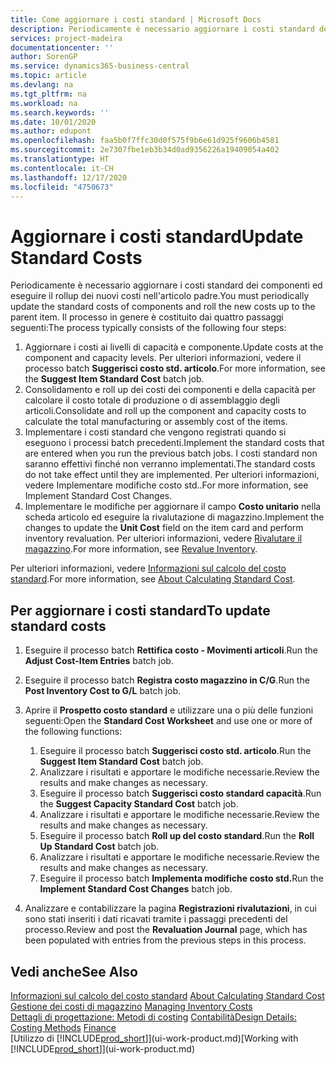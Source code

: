 ```yaml
---
title: Come aggiornare i costi standard | Microsoft Docs
description: Periodicamente è necessario aggiornare i costi standard dei componenti ed eseguire il rollup dei nuovi costi nell'articolo padre.
services: project-madeira
documentationcenter: ''
author: SorenGP
ms.service: dynamics365-business-central
ms.topic: article
ms.devlang: na
ms.tgt_pltfrm: na
ms.workload: na
ms.search.keywords: ''
ms.date: 10/01/2020
ms.author: edupont
ms.openlocfilehash: faa5b0f7ffc30d0f575f9b6e61d925f9606b4581
ms.sourcegitcommit: 2e7307fbe1eb3b34d0ad9356226a19409054a402
ms.translationtype: HT
ms.contentlocale: it-CH
ms.lasthandoff: 12/17/2020
ms.locfileid: "4750673"
---
```

# <a name="update-standard-costs"></a><span data-ttu-id="91b21-103">Aggiornare i costi standard</span><span class="sxs-lookup"><span data-stu-id="91b21-103">Update Standard Costs</span></span>
<span data-ttu-id="91b21-104">Periodicamente è necessario aggiornare i costi standard dei componenti ed eseguire il rollup dei nuovi costi nell'articolo padre.</span><span class="sxs-lookup"><span data-stu-id="91b21-104">You must periodically update the standard costs of components and roll the new costs up to the parent item.</span></span> <span data-ttu-id="91b21-105">Il processo in genere è costituito dai quattro passaggi seguenti:</span><span class="sxs-lookup"><span data-stu-id="91b21-105">The process typically consists of the following four steps:</span></span>  

1.  <span data-ttu-id="91b21-106">Aggiornare i costi ai livelli di capacità e componente.</span><span class="sxs-lookup"><span data-stu-id="91b21-106">Update costs at the component and capacity levels.</span></span> <span data-ttu-id="91b21-107">Per ulteriori informazioni, vedere il processo batch **Suggerisci costo std. articolo**.</span><span class="sxs-lookup"><span data-stu-id="91b21-107">For more information, see the **Suggest Item Standard Cost** batch job.</span></span>  
2.  <span data-ttu-id="91b21-108">Consolidamento e roll up dei costi dei componenti e della capacità per calcolare il costo totale di produzione o di assemblaggio degli articoli.</span><span class="sxs-lookup"><span data-stu-id="91b21-108">Consolidate and roll up the component and capacity costs to calculate the total manufacturing or assembly cost of the items.</span></span>  
3.  <span data-ttu-id="91b21-109">Implementare i costi standard che vengono registrati quando si eseguono i processi batch precedenti.</span><span class="sxs-lookup"><span data-stu-id="91b21-109">Implement the standard costs that are entered when you run the previous batch jobs.</span></span> <span data-ttu-id="91b21-110">I costi standard non saranno effettivi finché non verranno implementati.</span><span class="sxs-lookup"><span data-stu-id="91b21-110">The standard costs do not take effect until they are implemented.</span></span> <span data-ttu-id="91b21-111">Per ulteriori informazioni, vedere Implementare modifiche costo std..</span><span class="sxs-lookup"><span data-stu-id="91b21-111">For more information, see Implement Standard Cost Changes.</span></span>  
4.  <span data-ttu-id="91b21-112">Implementare le modifiche per aggiornare il campo **Costo unitario** nella scheda articolo ed eseguire la rivalutazione di magazzino.</span><span class="sxs-lookup"><span data-stu-id="91b21-112">Implement the changes to update the **Unit Cost** field on the item card and perform inventory revaluation.</span></span> <span data-ttu-id="91b21-113">Per ulteriori informazioni, vedere [Rivalutare il magazzino](inventory-how-revalue-inventory.md).</span><span class="sxs-lookup"><span data-stu-id="91b21-113">For more information, see [Revalue Inventory](inventory-how-revalue-inventory.md).</span></span>  

<span data-ttu-id="91b21-114">Per ulteriori informazioni, vedere [Informazioni sul calcolo del costo standard](finance-about-calculating-standard-cost.md).</span><span class="sxs-lookup"><span data-stu-id="91b21-114">For more information, see [About Calculating Standard Cost](finance-about-calculating-standard-cost.md).</span></span>  
## <a name="to-update-standard-costs"></a><span data-ttu-id="91b21-115">Per aggiornare i costi standard</span><span class="sxs-lookup"><span data-stu-id="91b21-115">To update standard costs</span></span>  
1.  <span data-ttu-id="91b21-116">Eseguire il processo batch **Rettifica costo - Movimenti articoli**.</span><span class="sxs-lookup"><span data-stu-id="91b21-116">Run the **Adjust Cost-Item Entries** batch job.</span></span>  
2.  <span data-ttu-id="91b21-117">Eseguire il processo batch **Registra costo magazzino in C/G**.</span><span class="sxs-lookup"><span data-stu-id="91b21-117">Run the **Post Inventory Cost to G/L** batch job.</span></span>  
3.  <span data-ttu-id="91b21-118">Aprire il **Prospetto costo standard** e utilizzare una o più delle funzioni seguenti:</span><span class="sxs-lookup"><span data-stu-id="91b21-118">Open the **Standard Cost Worksheet** and use one or more of the following functions:</span></span>  

    1.  <span data-ttu-id="91b21-119">Eseguire il processo batch **Suggerisci costo std. articolo**.</span><span class="sxs-lookup"><span data-stu-id="91b21-119">Run the **Suggest Item Standard Cost** batch job.</span></span>  
    2.  <span data-ttu-id="91b21-120">Analizzare i risultati e apportare le modifiche necessarie.</span><span class="sxs-lookup"><span data-stu-id="91b21-120">Review the results and make changes as necessary.</span></span>  
    3.  <span data-ttu-id="91b21-121">Eseguire il processo batch **Suggerisci costo standard capacità**.</span><span class="sxs-lookup"><span data-stu-id="91b21-121">Run the **Suggest Capacity Standard Cost** batch job.</span></span>  
    4.  <span data-ttu-id="91b21-122">Analizzare i risultati e apportare le modifiche necessarie.</span><span class="sxs-lookup"><span data-stu-id="91b21-122">Review the results and make changes as necessary.</span></span>
    5. <span data-ttu-id="91b21-123">Eseguire il processo batch **Roll up del costo standard**.</span><span class="sxs-lookup"><span data-stu-id="91b21-123">Run the **Roll Up Standard Cost** batch job.</span></span>
    6.  <span data-ttu-id="91b21-124">Analizzare i risultati e apportare le modifiche necessarie.</span><span class="sxs-lookup"><span data-stu-id="91b21-124">Review the results and make changes as necessary.</span></span>
    7.  <span data-ttu-id="91b21-125">Eseguire il processo batch **Implementa modifiche costo std.**</span><span class="sxs-lookup"><span data-stu-id="91b21-125">Run the **Implement Standard Cost Changes** batch job.</span></span>  
4.  <span data-ttu-id="91b21-126">Analizzare e contabilizzare la pagina **Registrazioni rivalutazioni**, in cui sono stati inseriti i dati ricavati tramite i passaggi precedenti del processo.</span><span class="sxs-lookup"><span data-stu-id="91b21-126">Review and post the **Revaluation Journal** page, which has been populated with entries from the previous steps in this process.</span></span>  

## <a name="see-also"></a><span data-ttu-id="91b21-127">Vedi anche</span><span class="sxs-lookup"><span data-stu-id="91b21-127">See Also</span></span>  
 <span data-ttu-id="91b21-128">[Informazioni sul calcolo del costo standard](finance-about-calculating-standard-cost.md) </span><span class="sxs-lookup"><span data-stu-id="91b21-128">[About Calculating Standard Cost](finance-about-calculating-standard-cost.md) </span></span>  
 <span data-ttu-id="91b21-129">[Gestione dei costi di magazzino](finance-manage-inventory-costs.md) </span><span class="sxs-lookup"><span data-stu-id="91b21-129">[Managing Inventory Costs](finance-manage-inventory-costs.md) </span></span>  
 <span data-ttu-id="91b21-130">[Dettagli di progettazione: Metodi di costing](design-details-costing-methods.md) [Contabilità](finance.md)</span><span class="sxs-lookup"><span data-stu-id="91b21-130">[Design Details: Costing Methods](design-details-costing-methods.md) [Finance](finance.md)</span></span>  
 <span data-ttu-id="91b21-131">[Utilizzo di [!INCLUDE[prod_short](includes/prod_short.md)]](ui-work-product.md)</span><span class="sxs-lookup"><span data-stu-id="91b21-131">[Working with [!INCLUDE[prod_short](includes/prod_short.md)]](ui-work-product.md)</span></span>  
